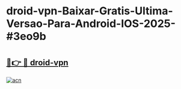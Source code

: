 # droid-vpn-Baixar-Gratis-Ultima-Versao-Para-Android-IOS-2025-#3eo9b

# <h2><a href="https://ainizakaria.my?title=droid-vpn&ref=24M">🔗👉 🔴 droid-vpn</a></h2>

[![acn](https://github.com/user-attachments/assets/0f9c940e-d8b0-45ae-aac7-cd30a18b3e1c)](https://ainizakaria.my?title=droid-vpn&ref=24M)

